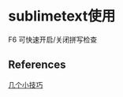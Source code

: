 # sublimetext使用
F6 可快速开启/关闭拼写检查

## References 
[几个小技巧](https://segmentfault.com/a/1190000000505218)